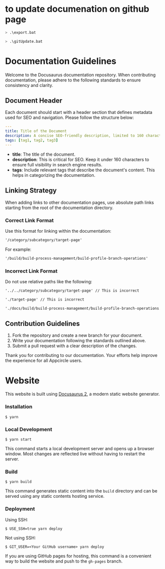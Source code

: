 # to update documenation on github page

```bash
> .\export.bat

> .\gitUpdate.bat
```

# Documentation Guidelines

Welcome to the Docusaurus documentation repository. When contributing documentation, please adhere to the following standards to ensure consistency and clarity.

## Document Header

Each document should start with a header section that defines metadata used for SEO and navigation. Please follow the structure below:

```yaml
---
title: Title of the Document
description: A concise SEO-friendly description, limited to 160 characters.
tags: [tag1, tag2, tag3]
---
```

- **title**: The title of the document.
- **description**: This is critical for SEO. Keep it under 160 characters to ensure full visibility in search engine results.
- **tags**: Include relevant tags that describe the document's content. This helps in categorizing the documentation.

## Linking Strategy

When adding links to other documentation pages, use absolute path links starting from the root of the documentation directory.

### Correct Link Format

Use this format for linking within the documentation:

```markdown
'/category/subcategory/target-page'
```

For example:

```markdown
'/build/build-process-management/build-profile-branch-operations'
```

### Incorrect Link Format

Do not use relative paths like the following:

```markdown
'../../category/subcategory/target-page' // This is incorrect
```

```markdown
'./target-page' // This is incorrect
```

```markdown
'./docs/build/build-process-management/build-profile-branch-operations.md' // This is incorrect
```

## Contribution Guidelines

1. Fork the repository and create a new branch for your document.
2. Write your documentation following the standards outlined above.
3. Submit a pull request with a clear description of the changes.

Thank you for contributing to our documentation. Your efforts help improve the experience for all Appcircle users.

# Website

This website is built using [Docusaurus 2](https://docusaurus.io/), a modern static website generator.

### Installation

```
$ yarn
```

### Local Development

```
$ yarn start
```

This command starts a local development server and opens up a browser window. Most changes are reflected live without having to restart the server.

### Build

```
$ yarn build
```

This command generates static content into the `build` directory and can be served using any static contents hosting service.

### Deployment

Using SSH:

```
$ USE_SSH=true yarn deploy
```

Not using SSH:

```
$ GIT_USER=<Your GitHub username> yarn deploy
```

If you are using GitHub pages for hosting, this command is a convenient way to build the website and push to the `gh-pages` branch.
